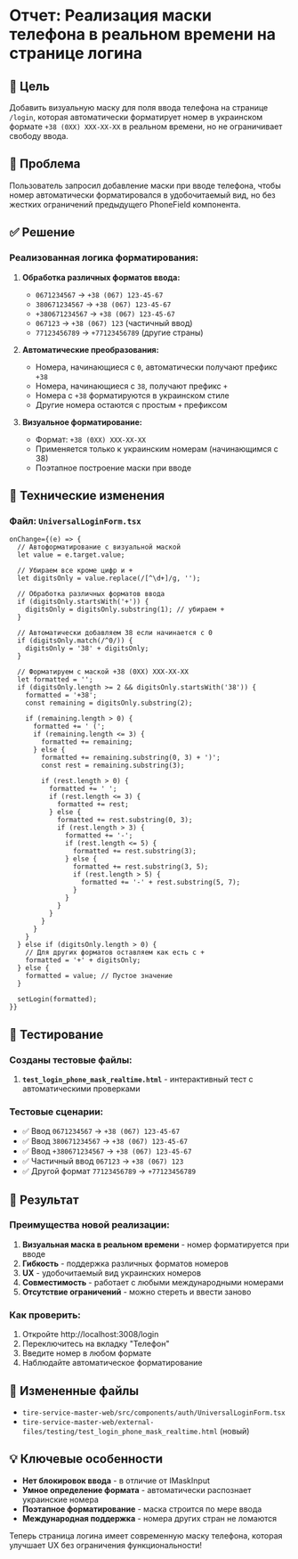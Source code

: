 # Отчет: Реализация маски телефона в реальном времени на странице логина

## 🎯 Цель
Добавить визуальную маску для поля ввода телефона на странице `/login`, которая автоматически форматирует номер в украинском формате `+38 (0XX) XXX-XX-XX` в реальном времени, но не ограничивает свободу ввода.

## 🚨 Проблема
Пользователь запросил добавление маски при вводе телефона, чтобы номер автоматически форматировался в удобочитаемый вид, но без жестких ограничений предыдущего PhoneField компонента.

## ✅ Решение

### Реализованная логика форматирования:
1. **Обработка различных форматов ввода:**
   - `0671234567` → `+38 (067) 123-45-67`
   - `380671234567` → `+38 (067) 123-45-67`
   - `+380671234567` → `+38 (067) 123-45-67`
   - `067123` → `+38 (067) 123` (частичный ввод)
   - `77123456789` → `+77123456789` (другие страны)

2. **Автоматические преобразования:**
   - Номера, начинающиеся с `0`, автоматически получают префикс `+38`
   - Номера, начинающиеся с `38`, получают префикс `+`
   - Номера с `+38` форматируются в украинском стиле
   - Другие номера остаются с простым `+` префиксом

3. **Визуальное форматирование:**
   - Формат: `+38 (0XX) XXX-XX-XX`
   - Применяется только к украинским номерам (начинающимся с 38)
   - Поэтапное построение маски при вводе

## 🔧 Технические изменения

### Файл: `UniversalLoginForm.tsx`
```tsx
onChange={(e) => {
  // Автоформатирование с визуальной маской
  let value = e.target.value;
  
  // Убираем все кроме цифр и +
  let digitsOnly = value.replace(/[^\d+]/g, '');
  
  // Обработка различных форматов ввода
  if (digitsOnly.startsWith('+')) {
    digitsOnly = digitsOnly.substring(1); // убираем +
  }
  
  // Автоматически добавляем 38 если начинается с 0
  if (digitsOnly.match(/^0/)) {
    digitsOnly = '38' + digitsOnly;
  }
  
  // Форматируем с маской +38 (0XX) XXX-XX-XX
  let formatted = '';
  if (digitsOnly.length >= 2 && digitsOnly.startsWith('38')) {
    formatted = '+38';
    const remaining = digitsOnly.substring(2);
    
    if (remaining.length > 0) {
      formatted += ' (';
      if (remaining.length <= 3) {
        formatted += remaining;
      } else {
        formatted += remaining.substring(0, 3) + ')';
        const rest = remaining.substring(3);
        
        if (rest.length > 0) {
          formatted += ' ';
          if (rest.length <= 3) {
            formatted += rest;
          } else {
            formatted += rest.substring(0, 3);
            if (rest.length > 3) {
              formatted += '-';
              if (rest.length <= 5) {
                formatted += rest.substring(3);
              } else {
                formatted += rest.substring(3, 5);
                if (rest.length > 5) {
                  formatted += '-' + rest.substring(5, 7);
                }
              }
            }
          }
        }
      }
    }
  } else if (digitsOnly.length > 0) {
    // Для других форматов оставляем как есть с +
    formatted = '+' + digitsOnly;
  } else {
    formatted = value; // Пустое значение
  }
  
  setLogin(formatted);
}}
```

## 🧪 Тестирование

### Созданы тестовые файлы:
1. **`test_login_phone_mask_realtime.html`** - интерактивный тест с автоматическими проверками

### Тестовые сценарии:
- ✅ Ввод `0671234567` → `+38 (067) 123-45-67`
- ✅ Ввод `380671234567` → `+38 (067) 123-45-67`
- ✅ Ввод `+380671234567` → `+38 (067) 123-45-67`
- ✅ Частичный ввод `067123` → `+38 (067) 123`
- ✅ Другой формат `77123456789` → `+77123456789`

## 🎯 Результат

### Преимущества новой реализации:
1. **Визуальная маска в реальном времени** - номер форматируется при вводе
2. **Гибкость** - поддержка различных форматов номеров
3. **UX** - удобочитаемый вид украинских номеров
4. **Совместимость** - работает с любыми международными номерами
5. **Отсутствие ограничений** - можно стереть и ввести заново

### Как проверить:
1. Откройте http://localhost:3008/login
2. Переключитесь на вкладку "Телефон"
3. Введите номер в любом формате
4. Наблюдайте автоматическое форматирование

## 📁 Измененные файлы
- `tire-service-master-web/src/components/auth/UniversalLoginForm.tsx`
- `tire-service-master-web/external-files/testing/test_login_phone_mask_realtime.html` (новый)

## 💡 Ключевые особенности
- **Нет блокировок ввода** - в отличие от IMaskInput
- **Умное определение формата** - автоматически распознает украинские номера
- **Поэтапное форматирование** - маска строится по мере ввода
- **Международная поддержка** - номера других стран не ломаются

Теперь страница логина имеет современную маску телефона, которая улучшает UX без ограничения функциональности! 